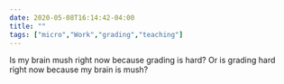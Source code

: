 ```yaml
---
date: 2020-05-08T16:14:42-04:00
title: ""
tags: ["micro","Work","grading","teaching"]
---
```

Is my brain mush right now because grading is hard? Or is grading hard right now because my brain is mush?
